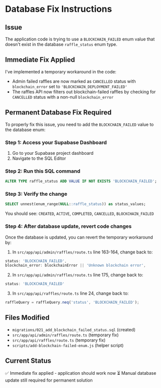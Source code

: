 # Database Fix Instructions

## Issue
The application code is trying to use a `BLOCKCHAIN_FAILED` enum value that doesn't exist in the database `raffle_status` enum type.

## Immediate Fix Applied
I've implemented a temporary workaround in the code:
- Admin failed raffles are now marked as `CANCELLED` status with `blockchain_error` set to `'BLOCKCHAIN_DEPLOYMENT_FAILED'`
- The raffles API now filters out blockchain-failed raffles by checking for `CANCELLED` status with a non-null `blockchain_error`

## Permanent Database Fix Required

To properly fix this issue, you need to add the `BLOCKCHAIN_FAILED` value to the database enum:

### Step 1: Access your Supabase Dashboard
1. Go to your Supabase project dashboard
2. Navigate to the SQL Editor

### Step 2: Run this SQL command
```sql
ALTER TYPE raffle_status ADD VALUE IF NOT EXISTS 'BLOCKCHAIN_FAILED';
```

### Step 3: Verify the change
```sql
SELECT unnest(enum_range(NULL::raffle_status)) as status_values;
```

You should see: `CREATED`, `ACTIVE`, `COMPLETED`, `CANCELLED`, `BLOCKCHAIN_FAILED`

### Step 4: After database update, revert code changes
Once the database is updated, you can revert the temporary workaround by:

1. In `src/app/api/admin/raffles/route.ts` line 163-164, change back to:
```typescript
status: 'BLOCKCHAIN_FAILED',
blockchain_error: blockchainError || 'Unknown blockchain error',
```

2. In `src/app/api/admin/raffles/route.ts` line 175, change back to:
```typescript
status: 'BLOCKCHAIN_FAILED'
```

3. In `src/app/api/raffles/route.ts` line 24, change back to:
```typescript
raffleQuery = raffleQuery.neq('status', 'BLOCKCHAIN_FAILED');
```

## Files Modified
- `migrations/021_add_blockchain_failed_status.sql` (created)
- `src/app/api/admin/raffles/route.ts` (temporary fix)
- `src/app/api/raffles/route.ts` (temporary fix)
- `scripts/add-blockchain-failed-enum.js` (helper script)

## Current Status
✅ Immediate fix applied - application should work now
⏳ Manual database update still required for permanent solution